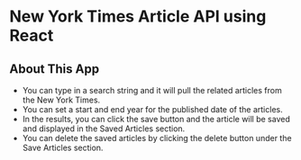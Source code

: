# New York Times Article API using React

## About This App
  * You can type in a search string and it will pull the related articles from the New York Times.
  * You can set a start and end year for the published date of the articles.
  * In the results, you can click the save button and the article will be saved and displayed in the Saved Articles section.
  * You can delete the saved articles by clicking the delete button under the Save Articles section.
